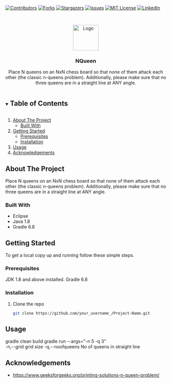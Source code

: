 
[![Contributors][contributors-shield]][contributors-url]
[![Forks][forks-shield]][forks-url]
[![Stargazers][stars-shield]][stars-url]
[![Issues][issues-shield]][issues-url]
[![MIT License][license-shield]][license-url]
[![LinkedIn][linkedin-shield]][linkedin-url]



<!-- PROJECT LOGO -->
<br />
<p align="center">
  <a href="https://github.com/github_username/repo_name">
    <img src="images/logo.png" alt="Logo" width="80" height="80">
  </a>

  <h3 align="center">NQueen</h3>

  <p align="center">
    Place N queens on an NxN chess board so that none of them attack each other (the classic n-queens problem).
Additionally, please make sure that no three queens are in a straight line at ANY angle.
    <br />
    
</p>



<!-- TABLE OF CONTENTS -->
<details open="open">
  <summary><h2 style="display: inline-block">Table of Contents</h2></summary>
  <ol>
    <li>
      <a href="#about-the-project">About The Project</a>
      <ul>
        <li><a href="#built-with">Built With</a></li>
      </ul>
    </li>
    <li>
      <a href="#getting-started">Getting Started</a>
      <ul>
        <li><a href="#prerequisites">Prerequisites</a></li>
        <li><a href="#installation">Installation</a></li>
      </ul>
    </li>
    <li><a href="#usage">Usage</a></li>
    <li><a href="#acknowledgements">Acknowledgements</a></li>
  </ol>
</details>



<!-- ABOUT THE PROJECT -->
## About The Project

Place N queens on an NxN chess board so that none of them attack each other (the classic n-queens problem).
Additionally, please make sure that no three queens are in a straight line at ANY angle.


### Built With

* Eclipse
* Java 1.8
* Gradle 6.8



<!-- GETTING STARTED -->
## Getting Started

To get a local copy up and running follow these simple steps.

### Prerequisites

  JDK 1.8 and above installed.
  Gradle 6.8


### Installation

1. Clone the repo
   ```sh
   git clone https://github.com/your_username_/Project-Name.git
   ```




<!-- USAGE EXAMPLES -->
## Usage

gradle clean build
	gradle run --args="-n 5 -q 3"  <br>
		 -n,--grid <arg>         grid size
		 -q,--noofqueens <arg>   No of queens in straight line





<!-- ACKNOWLEDGEMENTS -->
## Acknowledgements

* https://www.geeksforgeeks.org/printing-solutions-n-queen-problem/






<!-- MARKDOWN LINKS & IMAGES -->
<!-- https://www.markdownguide.org/basic-syntax/#reference-style-links -->
[contributors-shield]: https://img.shields.io/github/contributors/github_username/repo.svg?style=for-the-badge
[contributors-url]: https://github.com/github_username/repo/graphs/contributors
[forks-shield]: https://img.shields.io/github/forks/github_username/repo.svg?style=for-the-badge
[forks-url]: https://github.com/github_username/repo/network/members
[stars-shield]: https://img.shields.io/github/stars/github_username/repo.svg?style=for-the-badge
[stars-url]: https://github.com/github_username/repo/stargazers
[issues-shield]: https://img.shields.io/github/issues/github_username/repo.svg?style=for-the-badge
[issues-url]: https://github.com/github_username/repo/issues
[license-shield]: https://img.shields.io/github/license/github_username/repo.svg?style=for-the-badge
[license-url]: https://github.com/github_username/repo/blob/master/LICENSE.txt
[linkedin-shield]: https://img.shields.io/badge/-LinkedIn-black.svg?style=for-the-badge&logo=linkedin&colorB=555
[linkedin-url]: https://linkedin.com/in/github_username
